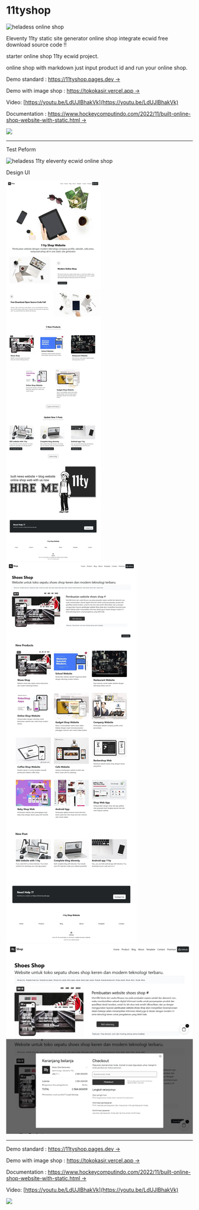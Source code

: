 # 11tyshop

![heladess online shop](https://blogger.googleusercontent.com/img/b/R29vZ2xl/AVvXsEiFqb7c3xCeMahPABf7isdylCHMMfPEm5SM2m_T4QWSRrPBgep_jiTe2Z5AcQJ-qNylCQkuMK9dBmaU0oo0muvDSey4vdbtpLu7cArRWivnp5D_C5vQFfZnd0H01wOsk2FQeRHwKW1uBc1l1KueL1VJHGRb7LNi6CCrfMeb4VQBgKPYxjo4DuHU6TDK-A/s600/shop11ty.webp)

Eleventy 11ty static site generator online shop integrate ecwid free download source code !!

starter online shop 11ty ecwid project.

online shop with markdown just input product id and run your online shop.

Demo standard : [https://11tyshop.pages.dev →](https://11tyshop.pages.dev/)

Demo with image shop : [https://tokokasir.vercel.app →](https://tokokasir.vercel.app)

Video: [https://youtu.be/LdUJlBhakVk](https://youtu.be/LdUJlBhakVk)

Documentation : [https://www.hockeycomputindo.com/2022/11/built-online-shop-website-with-static.html →](https://www.hockeycomputindo.com/2022/11/built-online-shop-website-with-static.html)

<a href="https://www.buymeacoffee.com/axcora"><img width="240" src="https://blogger.googleusercontent.com/img/b/R29vZ2xl/AVvXsEgIA9HMwkK8kr7uRwVNxnhXsLQsJHxQQYVSzqCAaK58OpJOiTlzbIX7eEwS_VpJ3oEG-xrmVEl2WKqGvB_o-KjyBGTbbjFHM_bN2Jce9g3FTnt2ZJViwcvB9DHPOKPEMCl7jTQRVWKPw_ETloH7_CK8Xr09SSNNx22xnfGjViwdEsGtR-yGrLmr-JUGHA/s1090/bmc-button.png"/></a>

----------------

Test Peform

![heladess 11ty eleventy ecwid online shop](https://blogger.googleusercontent.com/img/b/R29vZ2xl/AVvXsEg51D8lYDOJ9xP5pDzUuajKGpkhK6z1FdGltnIq0zcB-Ji-8IGwHFixWSMx745MQ2WhYsxgL37wYZqValFEFFOYrdHUtarKr7PVgyRbzKz-2Pp9SiAr9OqYNnxePDZJ2rSyRj5VThF8xkLfBphsFAgRYQn8yESFXO-n256BqSz0pP3N3tiedQF4EzHh4Q/s1349/speed%20online%20shop%20seo.webp)


Design UI

![heladess online shop](/img/shoot11tyshop.webp)
![11ty eleventy online shop](/img/shoot11tyshop1.webp)
![e-commerce online shop](/img/shoot11tyshop2.webp)
![statci site geenrator 11ty eleventy ecwid online shop](/img/shoot11tyshop3.webp)


-------------------

Demo standard : [https://11tyshop.pages.dev →](https://11tyshop.pages.dev/)

Demo with image shop : [https://tokokasir.vercel.app →](https://tokokasir.vercel.app)

Documentation : [https://www.hockeycomputindo.com/2022/11/built-online-shop-website-with-static.html →](https://www.hockeycomputindo.com/2022/11/built-online-shop-website-with-static.html)

Video: [https://youtu.be/LdUJlBhakVk](https://youtu.be/LdUJlBhakVk)

<a href="https://www.buymeacoffee.com/axcora"><img width="240" src="https://blogger.googleusercontent.com/img/b/R29vZ2xl/AVvXsEgIA9HMwkK8kr7uRwVNxnhXsLQsJHxQQYVSzqCAaK58OpJOiTlzbIX7eEwS_VpJ3oEG-xrmVEl2WKqGvB_o-KjyBGTbbjFHM_bN2Jce9g3FTnt2ZJViwcvB9DHPOKPEMCl7jTQRVWKPw_ETloH7_CK8Xr09SSNNx22xnfGjViwdEsGtR-yGrLmr-JUGHA/s1090/bmc-button.png"/></a>
